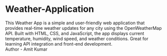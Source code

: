 # Weather-Application
This Weather App is a simple and user-friendly web application that provides real-time weather updates for any city using the OpenWeatherMap API. Built with HTML, CSS, and JavaScript, the app displays current temperature, humidity, wind speed, and weather conditions. Great for learning API integration and front-end development.
<br>
Author - Amit Kumar